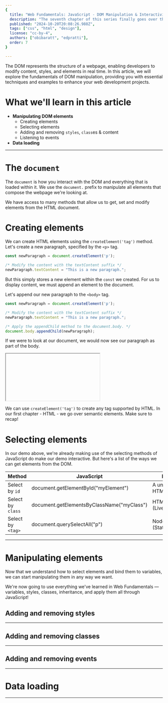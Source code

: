 ```yaml
---
{
  title: "Web Fundamentals: JavaScript - DOM Manipulation & Interactivity",
  description: "The seventh chapter of this series finally goes over the DOM, how to manipulate it, and how to make our components interactive!",
  published: "2024-10-20T20:08:26.988Z",
  tags: ["css", "html", "design"],
  license: "cc-by-4",
  authors: ["obibaratt", "edpratti"],
  order: 7
}

---
```


The DOM represents the structure of a webpage, enabling developers to modify content, styles, and elements in real time. In this article, we will explore the fundamentals of DOM manipulation, providing you with essential techniques and examples to enhance your web development projects.

# What we'll learn in this article

- **Manipulating DOM elements**
  - Creating elements
  - Selecting elements
  - Adding and removing `styles`, `class`es & content
  - Listening to events
- **Data loading**

---

# The `document`

The `document` is how you interact with the DOM and everything that is loaded within it. We use the `document.` prefix to manipulate all elements that compose the webpage we're looking at.

We have access to many methods that allow us to get, set and modify elements from the HTML document.

# Creating elements

We can create HTML elements using the `createElement('tag')` method. Let's create a new paragraph, specified by the `<p>` tag.

```js
const newParagraph = document.createElement('p');

/* Modify the content with the textContent suffix */
newParagraph.textContent = "This is a new paragraph.";
```

But this simply stores a new element within the `const` we created. For us to display content, we must append an element to the document.

Let's append our new paragraph to the `<body>` tag.

```js
const newParagraph = document.createElement('p');

/* Modify the content with the textContent suffix */
newParagraph.textContent = "This is a new paragraph.";

/* Apply the appendChild method to the document.body. */
document.body.appendChild(newParagraph);
```

If we were to look at our document, we would now see our paragraph as part of the body.

<iframe data-frame-title="Creating elements" src="pfp-code:./responsive-graphics?template=node&embed=1&file=src%2Fscript.js"></iframe>

We can use `createElement('tag')` to create any tag supported by HTML. In our first chapter - HTML - we go over semantic elements. Make sure to recap!

# Selecting elements

In our demo above, we're already making use of the selecting methods of JavaScript do make our demo interactive. But here's a list of the ways we can get elements from the DOM.

| Method | JavaScript | Returns |
| --- | --- | --- |
| Select by `id` | document.getElementById("myElement") | A unique HTMLElement |
| Select by `class` | document.getElementsByClassName("myClass") | HTMLCollection (Live) |
| Select by `<tag>` | document.querySelectAll("p") | NodeList (Static) |

---

# Manipulating elements

Now that we understand how to select elements and bind them to variables, we can start manipulating them in any way we want. 

We're now going to use everything we've learned in Web Fundamentals — variables, styles, classes, inheritance, and apply them all through JavaScript!

## Adding and removing styles

---

## Adding and removing classes

---

## Adding and removing events

---

# Data loading

---

